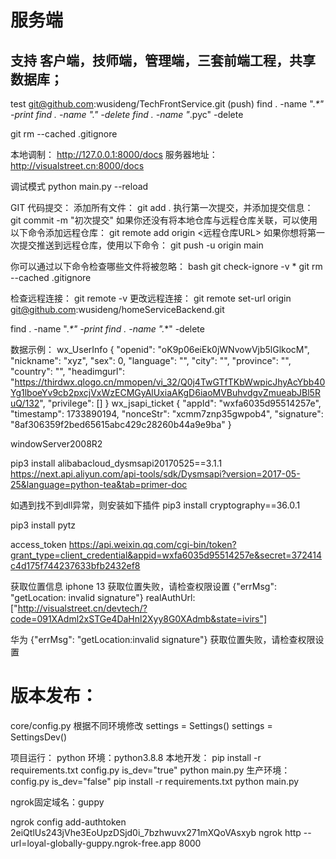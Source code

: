 # 服务端
## 支持 客户端，技师端，管理端，三套前端工程，共享数据库；
test
 git@github.com:wusideng/TechFrontService.git (push)
find . -name "._*" -print
find . -name "._*" -delete
find . -name "*.pyc" -delete

git rm --cached .gitignore


本地调制：
http://127.0.0.1:8000/docs
服务器地址：
http://visualstreet.cn:8000/docs

调试模式 python main.py --reload

GIT 
  代码提交：
    添加所有文件：
    git add .
    执行第一次提交，并添加提交信息：
    git commit -m "初次提交"
    如果你还没有将本地仓库与远程仓库关联，可以使用以下命令添加远程仓库：
    git remote add origin <远程仓库URL>
    如果你想将第一次提交推送到远程仓库，使用以下命令：
    git push -u origin main

  你可以通过以下命令检查哪些文件将被忽略：
  bash
  git check-ignore -v *
  git rm --cached .gitignore


  检查远程连接：
  git remote -v
  更改远程连接：
  git remote set-url origin git@github.com:wusideng/homeServiceBackend.git

find . -name "._*" -print
find . -name "._*" -delete

数据示例：
wx_UserInfo
{
  "openid": "oK9p06eiEk0jWNvowVjb5lGlkocM",
  "nickname": "xyz",
  "sex": 0,
  "language": "",
  "city": "",
  "province": "",
  "country": "",
  "headimgurl": "https://thirdwx.qlogo.cn/mmopen/vi_32/Q0j4TwGTfTKbWwpicJhyAcYbb40Yg1lboeYv9cb2pxcjVxWzECMGyAlUxiaAKgD6iaoMVBuhvdgvZmueabJBl5RuQ/132",
  "privilege": []
}
wx_jsapi_ticket
{
  "appId": "wxfa6035d95514257e",
  "timestamp": 1733890194,
  "nonceStr": "xcmm7znp35gwpob4",
  "signature": "8af306359f2bed65615abc429c28260b44a9e9ba"
}


windowServer2008R2 

pip3 install alibabacloud_dysmsapi20170525==3.1.1
https://next.api.aliyun.com/api-tools/sdk/Dysmsapi?version=2017-05-25&language=python-tea&tab=primer-doc

如遇到找不到dll异常，则安装如下插件
pip3 install cryptography==36.0.1  

pip3 install pytz

access_token 
https://api.weixin.qq.com/cgi-bin/token?grant_type=client_credential&appid=wxfa6035d95514257e&secret=372414c4d175f744237633bfb2432ef8

获取位置信息
iphone 13
获取位置失败，请检查权限设置
{"errMsg": "getLocation: invalid signature"}
realAuthUrl:["http://visualstreet.cn/devtech/?code=091XAdml2xSTGe4DaHnl2Xyy8G0XAdmb&state=ivirs"]

华为
{"errMsg": "getLocation:invalid signature"}
获取位置失败，请检查权限设置


# 版本发布：
core/config.py
  根据不同环境修改
  settings = Settings()
  settings = SettingsDev()


项目运行：
python 环境：python3.8.8
本地开发：
pip install -r requirements.txt
config.py is_dev="true"
python main.py
生产环境：
config.py is_dev="false"
pip install -r requirements.txt
python main.py



ngrok固定域名：guppy

ngrok config add-authtoken 2eiQtlUs243jVhe3EoUpzDSjd0i_7bzhwuvx271mXQoVAsxyb
ngrok http --url=loyal-globally-guppy.ngrok-free.app 8000
